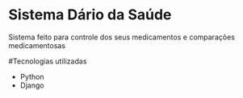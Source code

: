 # Sistema Dário da Saúde

Sistema feito para controle dos seus medicamentos e comparações medicamentosas

#Tecnologias utilizadas
- Python
- Django